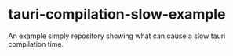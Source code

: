 # tauri-compilation-slow-example
An example simply repository showing what can cause a slow tauri compilation time.
